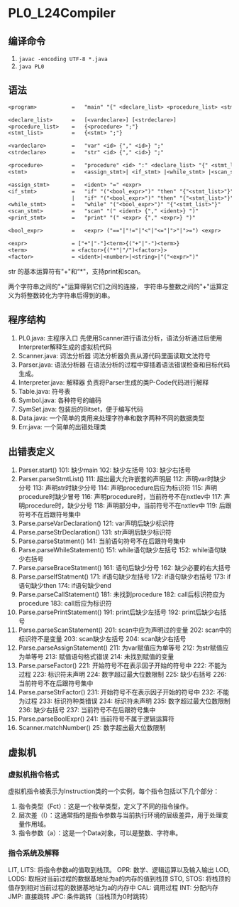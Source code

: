# PL0_L24Compiler

## 编译命令

1. `javac -encoding UTF-8 *.java`
2. `java PL0`

## 语法

```txt
<program>           =   "main" "{" <declare_list> <procedure_list> <stmt_list> "}"

<declare_list>      =   [<vardeclare>] [<strdeclare>]
<procedure_list>    =   {<procedure> ";"}
<stmt_list>         =   {<stmt> ";"}

<vardeclare>        =   "var" <id> {"," <id>} ";"
<strdeclare>        =   "str" <id> {"," <id>} ";"

<procedure>         =   "procedure" <id> ":" <declare_list> "{" <stmt_list> "}"
<stmt>              =   <assign_stmt>| <if_stmt> |<while_stmt> |<scan_stmt> | <print_stmt>

<assign_stmt>       =   <ident> "=" <expr>
<if_stmt>           =   "if" "("<bool_expr>")" "then" "{"<stmt_list>"}" "end"
                    |   "if" "("<bool_expr>")" "then" "{"<stmt_list>"}" "else" "{"<stmt_list>"}" "end"
<while_stmt>        =   "while" "("<bool_expr>")" "{"<stmt_list>"}"
<scan_stmt>         =   "scan" "(" <ident> {"," <ident>} ")"
<print_stmt>        =   "print" "(" <expr> {"," <expr>} ")"

<bool_expr>         =   <expr> ("=="|"!="|"<"|"<="|">"|">=") <expr>

<expr>              = ["+"|"-"]<term>{("+"|"-")<term>}
<term>              = <factor>{("*"|"/")<factor>}>
<factor>            = <ident>|<number>|<string>|"("<expr>")"
```

str 的基本运算符有"+"和“*"，支持print和scan。

两个字符串之间的"+"运算得到它们之间的连接，
字符串与整数之间的"+"运算定义为将整数转化为字符串后得到的串。

## 程序结构

1. PL0.java: 主程序入口
   先使用Scanner进行语法分析，语法分析通过后使用Interpreter解释生成的虚拟机代码
2. Scanner.java: 词法分析器
   词法分析器负责从源代码里面读取文法符号
3. Parser.java: 语法分析器
   在语法分析的过程中穿插着语法错误检查和目标代码生成。
4. Interpreter.java: 解释器
   负责将Parser生成的类P-Code代码进行解释
5. Table.java: 符号表
6. Symbol.java: 各种符号的编码
7. SymSet.java: 包装后的Bitset，便于编写代码
8. Data.java: 一个简单的类用来处理字符串和数字两种不同的数据类型
9. Err.java: 一个简单的出错处理类

## 出错表定义

1. Parser.start()
   101: 缺少main
   102: 缺少左括号
   103: 缺少右括号
2. Parser.parseStmtList()
   111: 超出最大允许嵌套的声明层
   112: 声明var时缺少分号
   113: 声明str时缺少分号
   114: 声明procedure后应为标识符
   115: 声明procedure时缺少冒号
   116: 声明procedure时，当前符号不在nxtlev中
   117: 声明procedure时，缺少分号
   118: 声明部分中，当前符号不在nxtlev中
   119: 后跟符号不在后跟符号集中
3. Parse.parseVarDeclaration()
   121: var声明后缺少标识符
4. Parse.parseStrDeclaration()
   131: str声明后缺少标识符
5. Parse.parseStatment()
   141: 当前语句符号不在后跟符号集中
6. Parse.parseWhileStatement()
   151: while语句缺少左括号
   152: while语句缺少右括号
7. Parse.parseBraceStatment()
   161: 语句后缺少分号
   162: 缺少必要的右大括号
8. Parse.parseIfStatment()
   171: if语句缺少左括号
   172: if语句缺少右括号
   173: if语句缺少then
   174: if语句缺少end
9. Parse.parseCallStatement()
    181: 未找到procedure
    182: call后标识符应为procedure
    183: call后应为标识符
10. Parse.parsePrintStatement()
    191: print后缺少左括号
    192: print后缺少右括号
11. Parse.parseScanStatement()
    201: scan中应为声明过的变量
    202: scan中的标识符不是变量
    203: scan缺少左括号
    204: scan缺少右括号
12. Parse.parseAssignStatement()
    211: 为var赋值应为单等号
    212: 为str赋值应为单等号
    213: 赋值语句格式错误
    214: 未找到赋值的变量
13. Parse.parseFactor()
    221: 开始符号不在表示因子开始的符号中
    222: 不能为过程
    223: 标识符未声明
    224: 数字超过最大位数限制
    225: 缺少右括号
    226: 当前符号不在后跟符号集中
14. Parse.parseStrFactor()
    231: 开始符号不在表示因子开始的符号中
    232: 不能为过程
    233: 标识符种类错误
    234: 标识符未声明
    235: 数字超过最大位数限制
    236: 缺少右括号
    237: 当前符号不在后跟符号集中
15. Parse.parseBoolExpr()
    241: 当前符号不属于逻辑运算符
16. Scanner.matchNumber()
    25: 数字超出最大位数限制

## 虚拟机

### 虚拟机指令格式

虚拟机指令被表示为Instruction类的一个实例，每个指令包括以下几个部分：

1. 指令类型（Fct）：这是一个枚举类型，定义了不同的指令操作。
2. 层次差（l）：这通常指的是指令参数与当前执行环境的层级差异，用于处理变量作用域。
3. 指令参数（a）：这是一个Data对象，可以是整数、字符串。

### 指令系统及解释

LIT, LITS:  将指令参数a的值取到栈顶。
OPR:        数学、逻辑运算以及输入输出
LOD, LODS:  取相对当前过程的数据基地址为a的内存的值到栈顶
STO, STOS:  将栈顶的值存到相对当前过程的数据基地址为a的内存中
CAL:        调用过程
INT:        分配内存
JMP:        直接跳转
JPC:        条件跳转（当栈顶为0时跳转）
